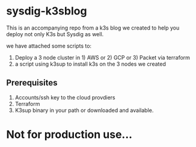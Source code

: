 # sysdig-k3sblog

This is an accompanying repo from a k3s blog we created to help you deploy not only K3s but Sysdig as well.

we have attached some scripts to:

1) Deploy a 3 node cluster in 1) AWS or 2) GCP or 3) Packet via terraform
2) a script using k3sup to install k3s on the 3 nodes we created

## Prerequisites 
1) Accounts/ssh key to the cloud provdiers
2) Terraform
3) K3sup binary in your path or downloaded and available. 


# Not for production use...
